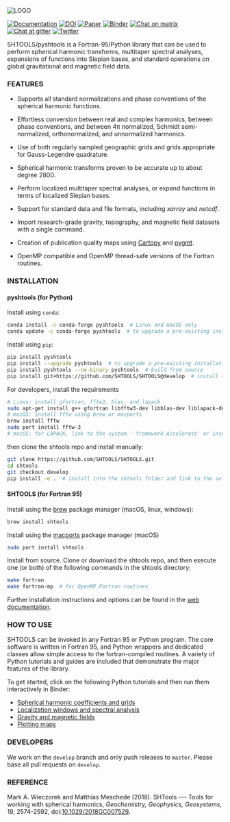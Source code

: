![LOGO](misc/logo.png)

[![Documentation](https://img.shields.io/badge/documentation-shtools.github.io%2FSHTOOLS%2F-yellow.svg)](https://shtools.github.io/SHTOOLS/)
[![DOI](https://zenodo.org/badge/doi/10.5281/zenodo.592762.svg)](https://doi.org/10.5281/zenodo.592762)
[![Paper](https://img.shields.io/badge/paper-10.1029/2018GC007529-orange.svg)](https://doi.org/10.1029/2018GC007529)
[![Binder](https://mybinder.org/badge_logo.svg)](https://mybinder.org/v2/gh/SHTOOLS/SHTOOLS/master?filepath=examples%2Fnotebooks%2F)
[![Chat on matrix](https://img.shields.io/badge/chat-on_[matrix]-4bb596.svg)](https://matrix.to/#/#pyshtools:matrix.org?via=matrix.org&via=gitter.im)
[![Chat at gitter](https://badges.gitter.im/SHTOOLS/SHTOOLS.svg)](https://gitter.im/SHTOOLS/SHTOOLS?utm_source=badge&utm_medium=badge&utm_campaign=pr-badge&utm_content=badge)
[![Twitter](https://img.shields.io/twitter/follow/pyshtools.svg?style=social&label=Follow)](https://twitter.com/intent/follow?screen_name=pyshtools)

SHTOOLS/pyshtools is a Fortran-95/Python library that can be used to perform
spherical harmonic transforms, multitaper spectral analyses, expansions of functions into Slepian bases, and standard operations on global gravitational and magnetic field data.

### FEATURES ###

* Supports all standard normalizations and phase conventions of the spherical harmonic functions.

* Effortless conversion between real and complex harmonics, between phase conventions, and between 4&pi; normalized, Schmidt semi-normalized, orthonormalized, and unnormalized harmonics.

* Use of both regularly sampled geographic grids and grids appropriate for Gauss-Legendre quadrature.

* Spherical harmonic transforms proven to be accurate up to about degree 2800.

* Perform localized multitaper spectral analyses, or expand functions in terms of localized Slepian bases.

* Support for standard data and file formats, including *xarray* and *netcdf*.

* Import research-grade gravity, topography, and magnetic field datasets with a single command.

* Creation of publication quality maps using [Cartopy](https://scitools.org.uk/cartopy) and [pygmt](https://www.pygmt.org/).

* OpenMP compatible and OpenMP thread-safe versions of the Fortran routines.

### INSTALLATION ###
#### pyshtools (for Python) ####

Install using `conda`:
```bash
conda install -c conda-forge pyshtools  # Linux and macOS only
conda update -c conda-forge pyshtools  # to upgrade a pre-existing installation
```

Install using `pip`:
```bash
pip install pyshtools
pip install --upgrade pyshtools  # to upgrade a pre-existing installation
pip install pyshtools --no-binary pyshtools  # build from source
pip install git+https://github.com/SHTOOLS/SHTOOLS@develop  # install the develop branch from source
```

For developers, install the requirements
```bash
# Linux: install gfortran, fftw3, blas, and lapack
sudo apt-get install g++ gfortran libfftw3-dev libblas-dev liblapack-dev
# macOS: install fftw using brew or macports
brew install fftw
sudo port install fftw-3
# macOS: for LAPACK, link to the system '-framework Accelerate' or install openblas
```

then clone the shtools repo and install manually:
```bash
git clone https://github.com/SHTOOLS/SHTOOLS.git
cd shtools
git checkout develop
pip install -e .  # install into the shtools folder and link to the active python environment
```

#### SHTOOLS (for Fortran 95) ####

Install using the [brew](http://brew.sh/) package manager (macOS, linux, windows):
```bash
brew install shtools
```

Install using the [macports](https://www.macports.org/) package manager (macOS)
```bash
sudo port install shtools
```

Install from source. Clone or download the shtools repo, and then execute one (or both) of the following commands in the shtools directory:
```bash
make fortran
make fortran-mp  # for OpenMP Fortran routines
```

Further installation instructions and options can be found in the [web documentation](https://shtools.github.io/SHTOOLS/).

### HOW TO USE ###

SHTOOLS can be invoked in any Fortran 95 or Python program. The core software is written in Fortran 95, and Python wrappers and dedicated classes allow simple access to the fortran-compiled routines. A variety of Python tutorials and guides are included that demonstrate the major features of the library.

To get started, click on the following Python tutorials and then run them interactively in Binder:

* [Spherical harmonic coefficients and grids](https://nbviewer.jupyter.org/github/SHTOOLS/SHTOOLS/blob/master/examples/notebooks/grids-and-coefficients.ipynb)
* [Localization windows and spectral analysis](https://nbviewer.jupyter.org/github/SHTOOLS/SHTOOLS/blob/master/examples/notebooks/localized-spectral-analysis.ipynb)
* [Gravity and magnetic fields](https://nbviewer.jupyter.org/github/SHTOOLS/SHTOOLS/blob/master/examples/notebooks/gravity-and-magnetic-fields.ipynb)
* [Plotting maps](https://nbviewer.jupyter.org/github/SHTOOLS/SHTOOLS/blob/master/examples/notebooks/plotting-maps.ipynb)

### DEVELOPERS ###

We work on the `develop` branch and only push releases to `master`. Please base all pull requests on `develop`.

### REFERENCE ###

Mark A. Wieczorek and Matthias Meschede (2018). SHTools --- Tools for working with spherical harmonics, *Geochemistry, Geophysics, Geosystems*, 19, 2574-2592, doi:[10.1029/2018GC007529](https://doi.org/10.1029/2018GC007529).
